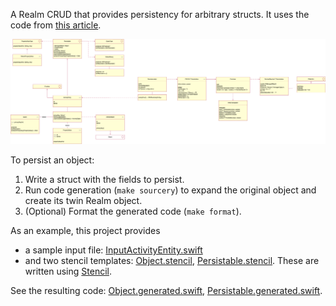 A Realm CRUD that provides persistency for arbitrary structs. It uses the code from [this article](https://medium.com/@gonzalezreal/using-realm-with-value-types-b69947741e8b).

![UML](uml.png)

To persist an object:

1. Write a struct with the fields to persist. 
2. Run code generation (`make sourcery`) to expand the original object and create its twin Realm object.
3. (Optional) Format the generated code (`make format`).

As an example, this project provides 

- a sample input file: [InputActivityEntity.swift](https://github.com/j4n0/CRUD/blob/master/sources/main/crud/InputActivityEntity.swift)
- and two stencil templates: [Object.stencil](https://github.com/j4n0/CRUD/blob/master/sourcery/output/Object.generated.swift), [Persistable.stencil](https://github.com/j4n0/CRUD/blob/master/sourcery/templates/Persistable.stencil). These are written using [Stencil](http://stencil.fuller.li/en/latest/builtins.html#built-in-tags).

See the resulting code: [Object.generated.swift](https://github.com/j4n0/CRUD/blob/master/sourcery/output/Object.generated.swift), [Persistable.generated.swift](https://github.com/j4n0/CRUD/blob/master/sourcery/output/Persistable.generated.swift). 
